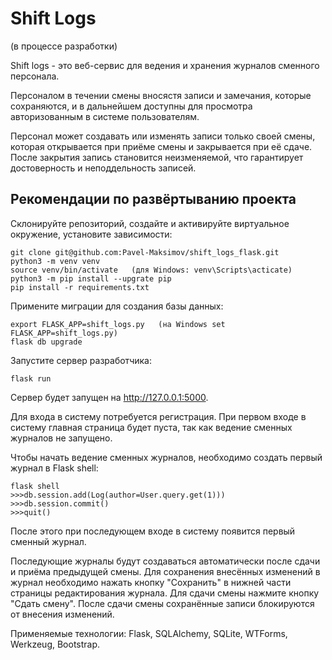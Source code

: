 # Shift Logs
(в процессе разработки)<br>

Shift logs - это веб-сервис для ведения и хранения журналов сменного персонала.<br>

Персоналом в течении смены вносястя записи и замечания, которые сохраняются, и в дальнейшем доступны для просмотра авторизованным в системе пользователям.

Персонал может создавать или изменять записи только своей смены, которая открывается при приёме смены и закрывается при её сдаче. После закрытия запись становится неизменяемой, что гарантирует достоверность и неподдельность записей.

## Рекомендации по развёртыванию проекта
 Склонируйте репозиторий, cоздайте и активируйте виртуальное окружение, установите зависимости:
``` 
git clone git@github.com:Pavel-Maksimov/shift_logs_flask.git
python3 -m venv venv
source venv/bin/activate   (для Windows: venv\Scripts\acticate)
python3 -m pip install --upgrate pip
pip install -r requirements.txt
```
Примените миграции для создания базы данных:
```
export FLASK_APP=shift_logs.py   (на Windows set FLASK_APP=shift_logs.py)
flask db upgrade
```
Запустите сервер разработчика:
```
flask run
```
Сервер будет запущен на http://127.0.0.1:5000.

Для входа в систему потребуется регистрация.
При первом входе в систему главная страница будет пуста, так как ведение сменных журналов не запущено. 

Чтобы начать ведение сменных журналов, необходимо создать первый журнал в Flask shell:
```
flask shell
>>>db.session.add(Log(author=User.query.get(1)))
>>>db.session.commit()
>>>quit()
```
После этого при последующем входе в систему появится первый сменный журнал.

Последующие журналы будут создаваться автоматически после сдачи и приёма предыдущей смены.
Для сохранения внесённых изменений в журнал необходимо нажать кнопку "Сохранить" в нижней части страницы редактирования журнала.
Для сдачи смены нажмите кнопку "Сдать смену". После сдачи смены сохранённые записи блокируются от внесения изменений.

Применяемые технологии: Flask, SQLAlchemy, SQLite, WTForms, Werkzeug, Bootstrap.
